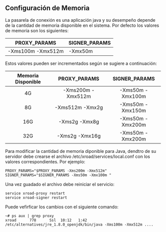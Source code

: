 ## Configuración de Memoria

La pasarela de conexión es una aplicación java y su desempeño depende de la cantidad de memoria disponible en el sistema. 
Por defecto los valores de memoria son los siguientes:

|PROXY_PARAMS|SIGNER_PARAMS|
|---|--|
|-Xms100m -Xmx512m|-Xmx50m |

Estos valores pueden ser incrementados según se sugiere a continuación:

|Memoria Disponible|PROXY_PARAMS|SIGNER_PARAMS|
|:------:|:------:|:-------:|
|4G | -Xms200m -Xmx512m|	-Xms50m -Xmx100m|
|8G |-Xms512m -Xmx2g | -Xms50m -Xmx150m |
|16G | -Xms2g -Xmx8g | -Xms50m -Xmx200m |
|32G	| -Xms2g -Xmx16g | -Xms50m -Xmx200m |



Para modificar la cantidad de memoria diponible para Java, dendtro de su servidor debe crearse el archivo /etc/xroad/services/local.conf con los valores correspondientes. Por ejemplo:

```
PROXY_PARAMS="$PROXY_PARAMS -Xms200m -Xmx512m"
SIGNER_PARAMS="$SIGNER_PARAMS -Xms50m -Xmx100m "
```

Una vez guadado el archivo debe reiniciar el servicio:
```
service xroad-proxy restart
service xroad-signer restart
```

Puede vefirficar los cambios con el siguiente comando:
```
~# ps aux | grep proxy
xroad      778      Ssl  10:12   1:42 /etc/alternatives/jre_1.8.0_openjdk/bin/java -Xms100m -Xmx512m ....
```
